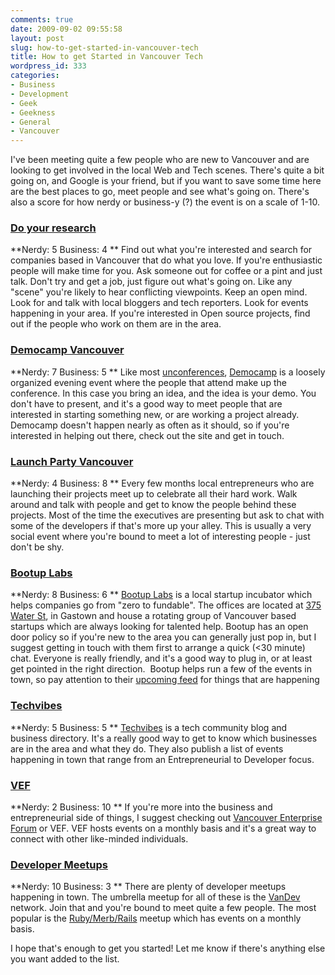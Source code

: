 ```yaml
---
comments: true
date: 2009-09-02 09:55:58
layout: post
slug: how-to-get-started-in-vancouver-tech
title: How to get Started in Vancouver Tech
wordpress_id: 333
categories:
- Business
- Development
- Geek
- Geekness
- General
- Vancouver
---
```


I've been meeting quite a few people who are new to Vancouver and are looking to get involved in the local Web and Tech scenes. There's quite a bit going on, and Google is your friend, but if you want to save some time here are the best places to go, meet people and see what's going on. There's also a score for how nerdy or business-y (?) the event is on a scale of 1-10. 



### [Do your research](http://google.com)


**Nerdy: 5
Business: 4
**
Find out what you're interested and search for companies based in Vancouver that do what you love. If you're enthusiastic people will make time for you. Ask someone out for coffee or a pint and just talk. Don't try and get a job, just figure out what's going on. Like any "scene" you're likely to hear conflicting viewpoints. Keep an open mind. Look for and talk with local bloggers and tech reporters. Look for events happening in your area. If you're interested in Open source projects, find out if the people who work on them are in the area. 



### [Democamp Vancouver](http://barcamp.org/DemoCampVancouver)


**Nerdy: 7
Business: 5
**
Like most [unconferences](http://en.wikipedia.org/wiki/Unconference), [Democamp](http://barcamp.org/DemoCampVancouver) is a loosely organized evening event where the people that attend make up the conference. In this case you bring an idea, and the idea is your demo. You don't have to present, and it's a good way to meet people that are interested in starting something new, or are working a project already. Democamp doesn't happen nearly as often as it should, so if you're interested in helping out there, check out the site and get in touch.



### [Launch Party Vancouver](http://launchpartyhq.com/)


**Nerdy: 4
Business: 8
**
Every few months local entrepreneurs who are launching their projects meet up to celebrate all their hard work. Walk around and talk with people and get to know the people behind these projects. Most of the time the executives are presenting but ask to chat with some of the developers if that's more up your alley. This is usually a very social event where you're bound to meet a lot of interesting people - just don't be shy.



### [Bootup Labs](http://bootuplabs.com)


**Nerdy: 8
Business: 6
**
[Bootup Labs](http://bootuplabs.com/) is a local startup incubator which helps companies go from "zero to fundable". The offices are located at [375 Water St](http://maps.google.ca/maps?q=375+water+st,+vancouver,+bc&oe=utf-8&client=firefox-a&ie=UTF8&split=0&gl=ca&ei=lK2eSqXeBIm6swPJ6I0i&t=h&z=16&iwloc=A), in Gastown and house a rotating group of Vancouver based startups which are always looking for talented help. Bootup has an open door policy so if you're new to the area you can generally just pop in, but I suggest getting in touch with them first to arrange a quick (<30 minute) chat. Everyone is really friendly, and it's a good way to plug in, or at least get pointed in the right direction.  Bootup helps run a few of the events in town, so pay attention to their [upcoming feed](http://upcoming.yahoo.com/group/5080) for things that are happening



### [Techvibes](http://www.techvibes.com/index/vancouver)


**Nerdy: 5
Business: 5
**
[Techvibes](http://www.techvibes.com/index/vancouver) is a tech community blog and business directory. It's a really good way to get to know which businesses are in the area and what they do. They also publish a list of events happening in town that range from an Entrepreneurial to Developer focus.



### [VEF](http://www.vef.org)


**Nerdy: 2
Business: 10
**
If you're more into the business and entrepreneurial side of things, I suggest checking out [Vancouver Enterprise Forum](http://www.vef.org/) or VEF. VEF hosts events on a monthly basis and it's a great way to connect with other like-minded individuals.



### [Developer Meetups](http://www.meetup.com/VanDev)


**Nerdy: 10
Business: 3
**
There are plenty of developer meetups happening in town. The umbrella meetup for all of these is the [VanDev](http://www.meetup.com/VanDev/) network. Join that and you're bound to meet quite a few people. The most popular is the [Ruby/Merb/Rails](http://ruby.meetup.com/112/) meetup which has events on a monthly basis.


I hope that's enough to get you started! Let me know if there's anything else you want added to the list. 
